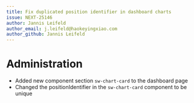 ```yaml
---
title: Fix duplicated position identifier in dashboard charts
issue: NEXT-25146
author: Jannis Leifeld
author_email: j.leifeld@haokeyingxiao.com
author_github: Jannis Leifeld
---
```

# Administration
* Added new component section `sw-chart-card` to the dashboard page
* Changed the positionIdentifier in the `sw-chart-card` component to be unique
